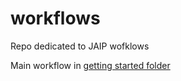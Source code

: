 # workflows
Repo dedicated to JAIP wofklows

Main workflow in [getting started folder](./getting_started/)
